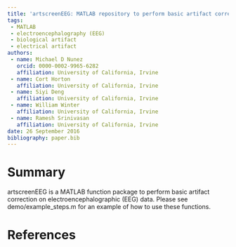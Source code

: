 ```yaml
---
title: 'artscreenEEG: MATLAB repository to perform basic artifact correction on electroencephalographic (EEG) data'
tags:
 - MATLAB
 - electroencephalography (EEG)
 - biological artifact
 - electrical artifact
authors:
 - name: Michael D Nunez
   orcid: 0000-0002-9965-6282
   affiliation: University of California, Irvine
 - name: Cort Horton
   affiliation: University of California, Irvine
 - name: Siyi Deng
   affiliation: University of California, Irvine
 - name: William Winter
   affiliation: University of California, Irvine
 - name: Ramesh Srinivasan
   affiliation: University of California, Irvine
date: 26 September 2016
bibliography: paper.bib
---
```


# Summary

artscreenEEG is a MATLAB function package to perform basic artifact correction on electroencephalographic (EEG) data. Please see demo/example_steps.m for an example of how to use these functions. 

# References

